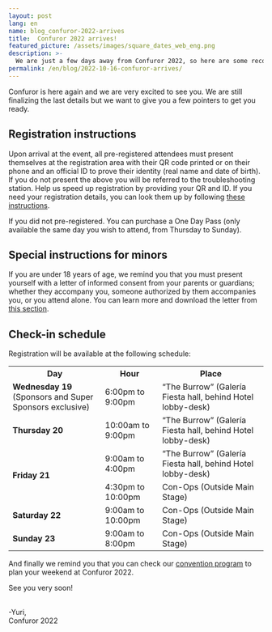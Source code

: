 ```yaml
---
layout: post
lang: en
name: blog_confuror-2022-arrives
title:  Confuror 2022 arrives!
featured_picture: /assets/images/square_dates_web_eng.png
description: >-
  We are just a few days away from Confuror 2022, so here are some recommendations.
permalink: /en/blog/2022-10-16-confuror-arrives/
---
```


Confuror is here again and we are very excited to see you. We are still finalizing the last details but we want to give you a few pointers to get you ready.

## Registration instructions

Upon arrival at the event, all pre-registered attendees must present themselves at the registration area with their QR code printed or on their phone and an official ID to prove their identity (real name and date of birth). If you do not present the above you will be referred to the troubleshooting station. Help us speed up registration by providing your QR and ID. If you need your registration details, you can look them up by following [these instructions](/en/registration#verify).

If you did not pre-registered. You can purchase a One Day Pass (only available the same day you wish to attend, from Thursday to Sunday).

## Special instructions for minors

If you are under 18 years of age, we remind you that you must present yourself with a letter of informed consent from your parents or guardians; whether they accompany you, someone authorized by them accompanies you, or you attend alone. You can learn more and download the letter from [this section](/en/minors/).

## Check-in schedule

Registration will be available at the following schedule:

<div class="container-overflow">
  <table>
    <tr>
      <th>Day</th>
      <th>Hour</th>
      <th>Place</th>
    </tr>
    <tr>
      <td><strong>Wednesday 19</strong><br>(Sponsors and Super Sponsors exclusive)</td>
      <td>6:00pm to 9:00pm</td>
      <td>“The Burrow” (Galería Fiesta hall, behind Hotel lobby-desk)</td>
    </tr>
    <tr>
      <td><strong>Thursday 20</strong></td>
      <td>10:00am to 9:00pm</td>
      <td>“The Burrow” (Galería Fiesta hall, behind Hotel lobby-desk)</td>
    </tr>
    <tr>
      <td rowspan="2"><strong>Friday  21</strong></td>
      <td>9:00am to 4:00pm</td>
      <td>“The Burrow” (Galería Fiesta hall, behind Hotel lobby-desk)</td>
    </tr>
    <tr>
      <td>4:30pm to 10:00pm</td>
      <td>Con-Ops (Outside Main Stage)</td>
    </tr>
    <tr>
      <td><strong>Saturday 22</strong></td>
      <td>9:00am to 10:00pm</td>
      <td>Con-Ops (Outside Main Stage)</td>
    </tr>
    <tr>
      <td><strong>Sunday 23</strong></td>
      <td>9:00am to 8:00pm</td>
      <td>Con-Ops (Outside Main Stage)</td>
    </tr>
  </table>
</div>

And finally we remind you that you can check our [convention program](/en/program/) to plan your weekend at Confuror 2022.

See you very soon!

<br>
-Yuri,
<br>
Confuror 2022
